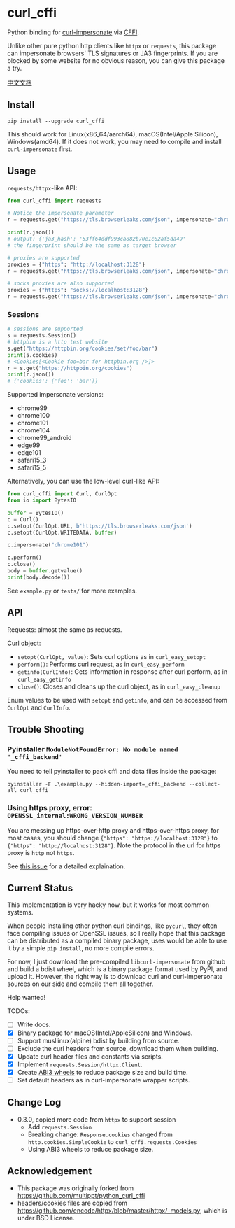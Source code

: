 # curl_cffi

Python binding for [curl-impersonate](https://github.com/lwthiker/curl-impersonate)
via [CFFI](https://cffi.readthedocs.io/en/latest/).

Unlike other pure python http clients like `httpx` or `requests`, this package can
impersonate browsers' TLS signatures or JA3 fingerprints. If you are blocked by some
website for no obvious reason, you can give this package a try.

[中文文档](README-zh.md)

## Install

    pip install --upgrade curl_cffi

This should work for Linux(x86_64/aarch64), macOS(Intel/Apple Silicon), Windows(amd64).
If it does not work, you may need to compile and install `curl-impersonate` first.

## Usage

`requests/httpx`-like API:

```python
from curl_cffi import requests

# Notice the impersonate parameter
r = requests.get("https://tls.browserleaks.com/json", impersonate="chrome101")

print(r.json())
# output: {'ja3_hash': '53ff64ddf993ca882b70e1c82af5da49'
# the fingerprint should be the same as target browser

# proxies are supported
proxies = {"https": "http://localhost:3128"}
r = requests.get("https://tls.browserleaks.com/json", impersonate="chrome101", proxies=proxies)

# socks proxies are also supported
proxies = {"https": "socks://localhost:3128"}
r = requests.get("https://tls.browserleaks.com/json", impersonate="chrome101", proxies=proxies)
```

### Sessions

```python
# sessions are supported
s = requests.Session()
# httpbin is a http test website
s.get("https://httpbin.org/cookies/set/foo/bar")
print(s.cookies)
# <Cookies[<Cookie foo=bar for httpbin.org />]>
r = s.get("https://httpbin.org/cookies")
print(r.json())
# {'cookies': {'foo': 'bar'}}
```

Supported impersonate versions:

- chrome99
- chrome100
- chrome101
- chrome104
- chrome99_android
- edge99
- edge101
- safari15_3
- safari15_5

Alternatively, you can use the low-level curl-like API:

```python
from curl_cffi import Curl, CurlOpt
from io import BytesIO

buffer = BytesIO()
c = Curl()
c.setopt(CurlOpt.URL, b'https://tls.browserleaks.com/json')
c.setopt(CurlOpt.WRITEDATA, buffer)

c.impersonate("chrome101")

c.perform()
c.close()
body = buffer.getvalue()
print(body.decode())
```

See `example.py` or `tests/` for more examples.

## API

Requests: almost the same as requests.

Curl object:

* `setopt(CurlOpt, value)`: Sets curl options as in `curl_easy_setopt`
* `perform()`: Performs curl request, as in `curl_easy_perform`
* `getinfo(CurlInfo)`: Gets information in response after curl perform, as in `curl_easy_getinfo`
* `close()`: Closes and cleans up the curl object, as in `curl_easy_cleanup`

Enum values to be used with `setopt` and `getinfo`, and can be accessed from `CurlOpt` and `CurlInfo`.

## Trouble Shooting

### Pyinstaller `ModuleNotFoundError: No module named '_cffi_backend'`

You need to tell pyinstaller to pack cffi and data files inside the package:

    pyinstaller -F .\example.py --hidden-import=_cffi_backend --collect-all curl_cffi

### Using https proxy, error: `OPENSSL_internal:WRONG_VERSION_NUMBER`

You are messing up https-over-http proxy and https-over-https proxy, for most cases, you
should change `{"https": "https://localhost:3128"}` to `{"https": "http://localhost:3128"}`.
Note the protocol in the url for https proxy is `http` not `https`.

See [this issue](https://github.com/yifeikong/curl_cffi/issues/6#issuecomment-1415162495) for a detailed explaination.

## Current Status

This implementation is very hacky now, but it works for most common systems.

When people installing other python curl bindings, like `pycurl`, they often face
compiling issues or OpenSSL issues, so I really hope that this package can be distributed
as a compiled binary package, uses would be able to use it by a simple `pip install`, no
more compile errors.

For now, I just download the pre-compiled `libcurl-impersonate` from github and build a
bdist wheel, which is a binary package format used by PyPI, and upload it. However, the
right way is to download curl and curl-impersonate sources on our side and compile them
all together.

Help wanted!

TODOs:

- [ ] Write docs.
- [x] Binary package for macOS(Intel/AppleSilicon) and Windows.
- [ ] Support musllinux(alpine) bdist by building from source.
- [ ] Exclude the curl headers from source, download them when building.
- [x] Update curl header files and constants via scripts.
- [x] Implement `requests.Session/httpx.Client`.
- [x] Create [ABI3 wheels](https://cibuildwheel.readthedocs.io/en/stable/faq/#abi3) to reduce package size and build time.
- [ ] Set default headers as in curl-impersonate wrapper scripts.

## Change Log

- 0.3.0, copied more code from `httpx` to support session
    - Add `requests.Session`
    - Breaking change: `Response.cookies` changed from `http.cookies.SimpleCookie` to `curl_cffi.requests.Cookies`
    - Using ABI3 wheels to reduce package size.

## Acknowledgement

- This package was originally forked from https://github.com/multippt/python_curl_cffi
- headers/cookies files are copied from https://github.com/encode/httpx/blob/master/httpx/_models.py, which is under BSD License.

